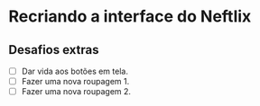 # Recriando a interface do Neftlix

## Desafios extras

* [ ] Dar vida aos botões em tela.
* [ ] Fazer uma nova roupagem 1.
* [ ] Fazer uma nova roupagem 2.
